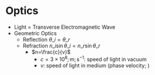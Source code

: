 # Optics

* Light = Transverse Electromagnetic Wave
* Geometric Optics
  * Reflection $\theta\_{i}=\theta\_{r}$
  * Refraction $n\_{i}\sin\theta\_{i}=n\_{r}\sin\theta\_{r}$
    * $n=\frac{c}{v}$
      * $c=3\times10^{8};\text{m};\text{s}^{-1}$: speed of light in vacuum
      * $v$: speed of light in medium (phase velocity; )
